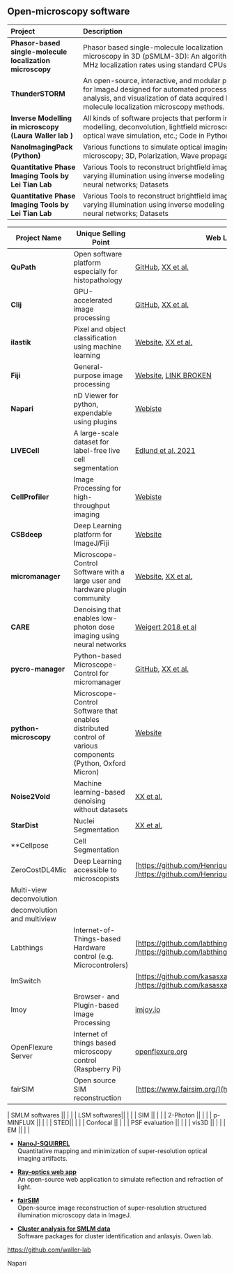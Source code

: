 ## Open-microscopy software

| <div style="width:150px">Project</div>  | <div style="width:400px">Description</div> | <div style="width:150px">Resources</div> |
| :---| :--- | :---
| **Phasor-based single-molecule localization microscopy** | Phasor based single-molecule localization microscopy in 3D (pSMLM-3D): An algorithm for MHz localization rates using standard CPUs | [Martens et al. 2017](https://doi.org/10.1063/1.5005899)|
| **ThunderSTORM** | An open-source, interactive, and modular plug-in for ImageJ designed for automated processing, analysis, and visualization of data acquired by single molecule localization microscopy methods. | [GitHub](http://zitmen.github.io/thunderstorm/)|
| **Inverse Modelling in microscopy (Laura Waller lab )** | All kinds of software projects that perform inverse modelling, deconvolution, lightfield microscopy, optical wave simulation, etc.; Code in Python, Matlab | [GitHub](Wallerlab) |
| **NanoImagingPack (Python)** | Various functions to simulate optical imaging in microscopy; 3D, Polarization, Wave propagation, etc.| [GitLab](https://gitlab.com/bionanoimaging/nanoimagingpack)
| **Quantitative Phase Imaging Tools by Lei Tian Lab** | Various Tools to reconstruct brightfield images under varying illumination using inverse modeling and neural networks; Datasets | [Website](https://sites.bu.edu/tianlab/open-source/), [GitHub](https://github.com/bu-cisl )|
| **Quantitative Phase Imaging Tools by Lei Tian Lab** | Various Tools to reconstruct brightfield images under varying illumination using inverse modeling and neural networks; Datasets | [Website](https://sites.bu.edu/tianlab/open-source/), [GitHub](https://github.com/bu-cisl )|


| Project Name | Unique Selling Point| Web Link  | Reference|
| --------------------------- | ---------------------------------------------------------------- | ------------------------------------------------------------------------------------------------ | ----------------------------------------------------------------------------------------------------------------------------------------------------------------------------------------------------------------------------------------------------------- |
| **QuPath** | Open software platform especially for histopathology  | [GitHub](https://qupath.github.io/),  [XX et al.](https://www.nature.com/articles/s41598-017-17204-5) |
| **Clij**| GPU-accelerated image processing| [GitHub](https://clij.github.io/), [XX et al.](https://www.nature.com/articles/s41592-019-0650-1) |
| **ilastik** | Pixel and object classification using machine learning  | [Website](https://www.ilastik.org/),  [XX et al.](https://www.nature.com/articles/s41592-019-0582-9)|
| **Fiji** | General-purpose image processing| [Website](https://fiji.sc/), [LINK BROKEN](https://www.nature.com/articles/nmeth.2019)  |
| **Napari** | nD Viewer for python, expendable using plugins | [Webiste](https://napari.org/) |
| **LIVECell** | A large-scale dataset for label-free live cell segmentation | [Edlund et al. 2021](https://www.nature.com/articles/s41592-021-01249-6) |
| **CellProfiler** | Image Processing for high-throughput imaging| [Webiste](https://cellprofiler.org/) | [XX et al.](https://journals.plos.org/plosbiology/article?id=10.1371/journal.pbio.2005970) |
| **CSBdeep** | Deep Learning platform for ImageJ/Fiji| [Website](https://csbdeep.bioimagecomputing.com/)  |
| **micromanager** | Microscope-Control Software with a large user and hardware plugin community | [Website](https://micro-manager.org/), [XX et al.](https://currentprotocols.onlinelibrary.wiley.com/doi/10.1002/0471142727.mb1420s92) |
| **CARE** | Denoising that enables low-photon dose imaging using neural networks | [Weigert 2018 et al](https://www.nature.com/articles/s41592-018-0216-7)|
| **pycro-manager**| Python-based Microscope-Control for micromanager| [GitHub](https://github.com/micro-manager/pycro-manager), [XX et al.](https://www.nature.com/articles/s41592-021-01087-6) |
| **python-microscopy**  | Microscope-Control Software that enables distributed control of various components (Python, Oxford Micron)| [Website](https://python-microscopy.org/) |
| **Noise2Void** | Machine learning-based denoising without datasets | [XX et al.](https://arxiv.org/pdf/1811.10980.pdf) |
| **StarDist**  | Nuclei Segmentation | [XX et al.](https://link.springer.com/chapter/10.1007/978-3-030-00934-2_30) |
| **Cellpose  | Cell Segmentation|  | [](https://www.nature.com/articles/s41592-020-01018-x)[https://www.nature.com/articles/s41592-020-01018-x](https://www.nature.com/articles/s41592-020-01018-x) |
| ZeroCostDL4Mic  | Deep Learning accessible to microscopists| [https://github.com/HenriquesLab/ZeroCostDL4Mic](https://github.com/HenriquesLab/ZeroCostDL4Mic) | [](https://www.nature.com/articles/s41467-021-22518-0)[https://www.nature.com/articles/s41467-021-22518-0](https://www.nature.com/articles/s41467-021-22518-0) |
| Multi-view deconvolution ||  | [](https://academic.oup.com/bioinformatics/article/31/20/3398/196164)[https://academic.oup.com/bioinformatics/article/31/20/3398/196164](https://academic.oup.com/bioinformatics/article/31/20/3398/196164) |
| deconvolution and multiview ||  | [](https://www.nature.com/articles/s41587-020-0560-x)[https://www.nature.com/articles/s41587-020-0560-x](https://www.nature.com/articles/s41587-020-0560-x) |
| Labthings | Internet-of-Things-based Hardware control (e.g. Microcontrolers) | [https://github.com/labthings/python-labthings](https://github.com/labthings/python-labthings)| |
| ImSwitch  || [https://github.com/kasasxav/ImSwitch](https://github.com/kasasxav/ImSwitch)| [https://joss.theoj.org/papers/10.21105/joss.03394](https://joss.theoj.org/papers/10.21105/joss.03394)|
| Imoy| Browser- and Plugin-based Image Processing  | [imjoy.io](http://imjjoy.io/)  | |
| OpenFlexure Server | Internet of things based microscopy control (Raspberry Pi) | [openflexure.org](http://openflexure.org/) | |
| fairSIM| Open source SIM reconstruction  | [https://www.fairsim.org/](https://www.fairsim.org/)| [https://doi.org/10.1038/ncomms10980](https://doi.org/10.1038/ncomms10980) |

| SMLM softwares  ||  | |
| LSM softwares||  | |
| SIM ||  | |
| 2-Photon  ||  | |
| p-MINFLUX ||  | |
| STED||  | |
| Confocal  ||  | |
| PSF evaluation  ||  | |
| vis3D  ||  | |
| EM  ||  | |

* <a href=""> <strong> NanoJ-SQUIRREL </strong> </a> <br>
Quantitative mapping and minimization of super-resolution optical imaging artifacts.

*	<a href="https://ricktu288.github.io/ray-optics/"> <strong> Ray-optics web app </strong></a> <br>
An open-source web application to simulate reflection and refraction of light.

*	<a href="https://doi.org/10.1038%2Fncomms10980"> <strong> fairSIM </strong> </a> <br>
Open-source image reconstruction of super-resolution structured illumination microscopy data in ImageJ.

*	<a href="https://doi.org/10.1038/nmeth.3612"> <strong> Cluster analysis for SMLM data </strong> </a> <br>
Software packages for cluster identification and anlasyis. Owen lab.


https://github.com/waller-lab


Napari
